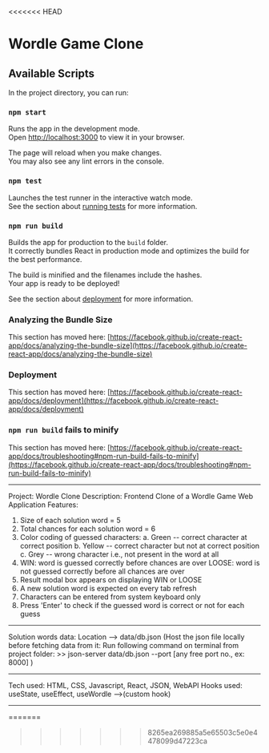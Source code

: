 <<<<<<< HEAD
# Wordle Game Clone

## Available Scripts
In the project directory, you can run:

### `npm start`
Runs the app in the development mode.\
Open [http://localhost:3000](http://localhost:3000) to view it in your browser.

The page will reload when you make changes.\
You may also see any lint errors in the console.

### `npm test`
Launches the test runner in the interactive watch mode.\
See the section about [running tests](https://facebook.github.io/create-react-app/docs/running-tests) for more information.

### `npm run build`
Builds the app for production to the `build` folder.\
It correctly bundles React in production mode and optimizes the build for the best performance.

The build is minified and the filenames include the hashes.\
Your app is ready to be deployed!

See the section about [deployment](https://facebook.github.io/create-react-app/docs/deployment) for more information.

### Analyzing the Bundle Size
This section has moved here: [https://facebook.github.io/create-react-app/docs/analyzing-the-bundle-size](https://facebook.github.io/create-react-app/docs/analyzing-the-bundle-size)


### Deployment
This section has moved here: [https://facebook.github.io/create-react-app/docs/deployment](https://facebook.github.io/create-react-app/docs/deployment)

### `npm run build` fails to minify
This section has moved here: [https://facebook.github.io/create-react-app/docs/troubleshooting#npm-run-build-fails-to-minify](https://facebook.github.io/create-react-app/docs/troubleshooting#npm-run-build-fails-to-minify)

******************************************************************************

Project: Wordle Clone
Description: Frontend Clone of a Wordle Game Web Application 
Features: 
  1. Size of each solution word = 5
  2. Total chances for each solution word = 6
  3. Color coding of guessed characters:
    a. Green -- correct character at correct position
    b. Yellow -- correct character but not at correct position
    c. Grey -- wrong character i.e., not present in the word at all
  4. WIN:  word is guessed correctly before chances are over
     LOOSE: word is not guessed correctly before all chances are over
  5. Result modal box appears on displaying WIN or LOOSE
  6. A new solution word is expected on every tab refresh
  7. Characters can be entered from system keyboard only
  8. Press 'Enter' to check if the guessed word is correct or not for each guess


*************************************************************** 
  Solution words data: Location --> data/db.json
    (Host the json file locally before fetching data from it:
       Run following command on terminal from project folder:
       >>  json-server data/db.json --port [any free port no., ex: 8000] 
    )
****************************************************************
Tech used: HTML, CSS, Javascript, React, JSON, WebAPI
Hooks used: useState, useEffect, useWordle -->(custom hook)
*****************************************************************
=======
>>>>>>> 8265ea269885a5e65503c5e0e4478099d47223ca

